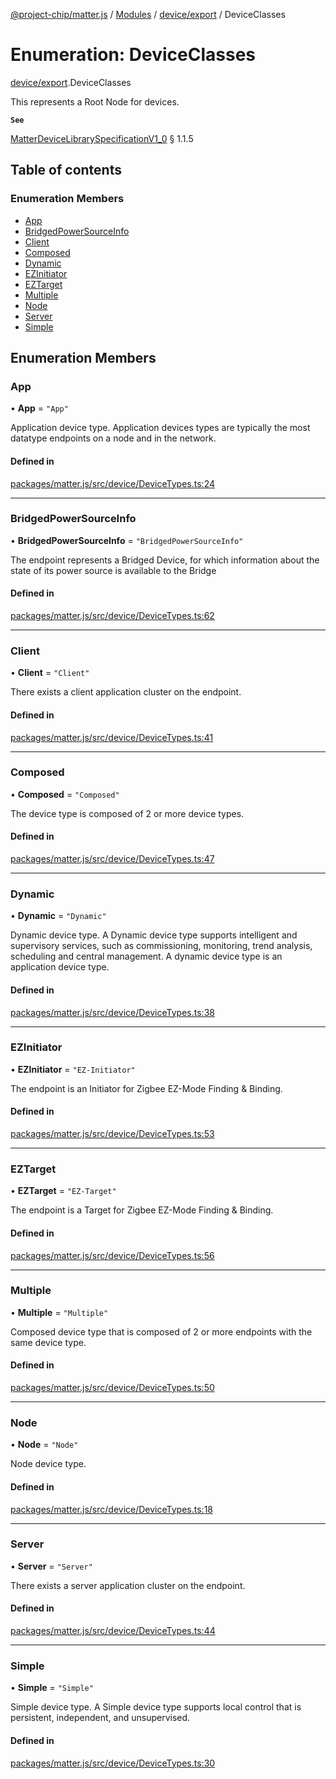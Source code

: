[@project-chip/matter.js](../README.md) / [Modules](../modules.md) / [device/export](../modules/device_export.md) / DeviceClasses

# Enumeration: DeviceClasses

[device/export](../modules/device_export.md).DeviceClasses

This represents a Root Node for devices.

**`See`**

[MatterDeviceLibrarySpecificationV1_0](../interfaces/spec_export.MatterDeviceLibrarySpecificationV1_0.md) § 1.1.5

## Table of contents

### Enumeration Members

- [App](device_export.DeviceClasses.md#app)
- [BridgedPowerSourceInfo](device_export.DeviceClasses.md#bridgedpowersourceinfo)
- [Client](device_export.DeviceClasses.md#client)
- [Composed](device_export.DeviceClasses.md#composed)
- [Dynamic](device_export.DeviceClasses.md#dynamic)
- [EZInitiator](device_export.DeviceClasses.md#ezinitiator)
- [EZTarget](device_export.DeviceClasses.md#eztarget)
- [Multiple](device_export.DeviceClasses.md#multiple)
- [Node](device_export.DeviceClasses.md#node)
- [Server](device_export.DeviceClasses.md#server)
- [Simple](device_export.DeviceClasses.md#simple)

## Enumeration Members

### App

• **App** = ``"App"``

Application device type.
Application devices types are typically the most datatype endpoints on a node and in the network.

#### Defined in

[packages/matter.js/src/device/DeviceTypes.ts:24](https://github.com/project-chip/matter.js/blob/c15b1068/packages/matter.js/src/device/DeviceTypes.ts#L24)

___

### BridgedPowerSourceInfo

• **BridgedPowerSourceInfo** = ``"BridgedPowerSourceInfo"``

The endpoint represents a Bridged Device, for which information about the state of
its power source is available to the Bridge

#### Defined in

[packages/matter.js/src/device/DeviceTypes.ts:62](https://github.com/project-chip/matter.js/blob/c15b1068/packages/matter.js/src/device/DeviceTypes.ts#L62)

___

### Client

• **Client** = ``"Client"``

There exists a client application cluster on the endpoint.

#### Defined in

[packages/matter.js/src/device/DeviceTypes.ts:41](https://github.com/project-chip/matter.js/blob/c15b1068/packages/matter.js/src/device/DeviceTypes.ts#L41)

___

### Composed

• **Composed** = ``"Composed"``

The device type is composed of 2 or more device types.

#### Defined in

[packages/matter.js/src/device/DeviceTypes.ts:47](https://github.com/project-chip/matter.js/blob/c15b1068/packages/matter.js/src/device/DeviceTypes.ts#L47)

___

### Dynamic

• **Dynamic** = ``"Dynamic"``

Dynamic device type.
A Dynamic device type supports intelligent and supervisory services, such as commissioning,
monitoring, trend analysis, scheduling and central management. A dynamic device type is an
application device type.

#### Defined in

[packages/matter.js/src/device/DeviceTypes.ts:38](https://github.com/project-chip/matter.js/blob/c15b1068/packages/matter.js/src/device/DeviceTypes.ts#L38)

___

### EZInitiator

• **EZInitiator** = ``"EZ-Initiator"``

The endpoint is an Initiator for Zigbee EZ-Mode Finding & Binding.

#### Defined in

[packages/matter.js/src/device/DeviceTypes.ts:53](https://github.com/project-chip/matter.js/blob/c15b1068/packages/matter.js/src/device/DeviceTypes.ts#L53)

___

### EZTarget

• **EZTarget** = ``"EZ-Target"``

The endpoint is a Target for Zigbee EZ-Mode Finding & Binding.

#### Defined in

[packages/matter.js/src/device/DeviceTypes.ts:56](https://github.com/project-chip/matter.js/blob/c15b1068/packages/matter.js/src/device/DeviceTypes.ts#L56)

___

### Multiple

• **Multiple** = ``"Multiple"``

Composed device type that is composed of 2 or more endpoints with the same device type.

#### Defined in

[packages/matter.js/src/device/DeviceTypes.ts:50](https://github.com/project-chip/matter.js/blob/c15b1068/packages/matter.js/src/device/DeviceTypes.ts#L50)

___

### Node

• **Node** = ``"Node"``

Node device type.

#### Defined in

[packages/matter.js/src/device/DeviceTypes.ts:18](https://github.com/project-chip/matter.js/blob/c15b1068/packages/matter.js/src/device/DeviceTypes.ts#L18)

___

### Server

• **Server** = ``"Server"``

There exists a server application cluster on the endpoint.

#### Defined in

[packages/matter.js/src/device/DeviceTypes.ts:44](https://github.com/project-chip/matter.js/blob/c15b1068/packages/matter.js/src/device/DeviceTypes.ts#L44)

___

### Simple

• **Simple** = ``"Simple"``

Simple device type.
A Simple device type supports local control that is persistent, independent, and unsupervised.

#### Defined in

[packages/matter.js/src/device/DeviceTypes.ts:30](https://github.com/project-chip/matter.js/blob/c15b1068/packages/matter.js/src/device/DeviceTypes.ts#L30)
